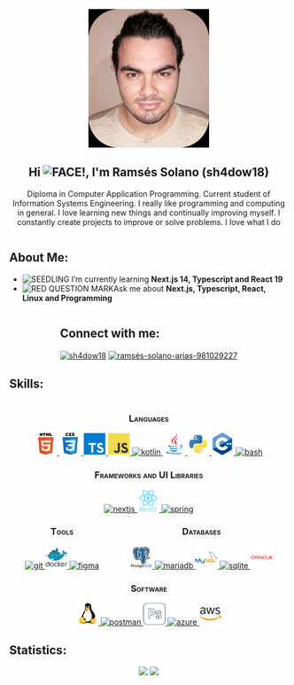 <div align="center"">
  <img height="250" src="./ramses-solano.jpg" alt="Ramsés Solano (sh4dow18)" />
</div>
<section>
  <h1 align="center">Hi <img src="https://emojiapi.dev/api/v1/grinning_face_with_big_eyes/32.jpg" alt="FACE" height="32"/>!, I'm Ramsés Solano (sh4dow18)</h1>
  <p align="center">Diploma in Computer Application Programming. Current student of Information Systems Engineering. I really like programming and computing in general. I love learning new things and continually improving myself. I constantly create projects to improve or solve problems. I love what I do</p>
</section>
<section style="display: flex; flex-wrap: wrap; justify-content: space-around;">
  <section>
    <h2>About Me:</h2>
    <ul>
      <li><img src="https://emojiapi.dev/api/v1/seedling/32.jpg" alt="SEEDLING" height="14"/> I’m currently learning <strong>Next.js 14, Typescript and React 19</strong></li>
      <li><img src="https://emojiapi.dev/api/v1/red_question_mark/32.jpg" alt="RED QUESTION MARK" height="14"/>Ask me about <strong>Next.js, Typescript, React, Linux and Programming</strong></li>
    </ul>
  </section>
  <section>
    <h2>Connect with me:</h2>
    <a href="https://github.com/sh4dow18" target="blank"><img align="center" src="https://raw.githubusercontent.com/rahuldkjain/github-profile-readme-generator/master/src/images/icons/Social/github.svg" alt="sh4dow18" height="30" width="40" /></a>
    <a href="https://linkedin.com/in/ramsés-solano-arias-981029227" target="blank"><img align="center" src="https://raw.githubusercontent.com/rahuldkjain/github-profile-readme-generator/master/src/images/icons/Social/linked-in-alt.svg" alt="ramsés-solano-arias-981029227" height="30" width="40" /></a>
  </section>
</section>
<section>
  <h2>Skills:</h2>
  <div>
    <div style="display: flex; flex-wrap: wrap; justify-content: space-around">
      <section align="center">
        <h3 style="font-variant: small-caps;">Languages</h3>
        <a href="https://www.w3.org/html/" target="_blank" rel="noreferrer"> <img src="https://raw.githubusercontent.com/devicons/devicon/master/icons/html5/html5-original-wordmark.svg" alt="html5" width="40" height="40"/> </a> <a href="https://www.w3schools.com/css/" target="_blank" rel="noreferrer"> <img src="https://raw.githubusercontent.com/devicons/devicon/master/icons/css3/css3-original-wordmark.svg" alt="css3" width="40" height="40"/> </a> <a href="https://www.typescriptlang.org/" target="_blank" rel="noreferrer"> <img src="https://raw.githubusercontent.com/devicons/devicon/master/icons/typescript/typescript-original.svg" alt="typescript" width="40" height="40"/> </a> <a href="https://developer.mozilla.org/en-US/docs/Web/JavaScript" target="_blank" rel="noreferrer"> <img src="https://raw.githubusercontent.com/devicons/devicon/master/icons/javascript/javascript-original.svg" alt="javascript" width="40" height="40"/> </a> <a href="https://kotlinlang.org" target="_blank" rel="noreferrer"> <img src="https://www.vectorlogo.zone/logos/kotlinlang/kotlinlang-icon.svg" alt="kotlin" width="40" height="40"/> </a> <a href="https://www.java.com" target="_blank" rel="noreferrer"> <img src="https://raw.githubusercontent.com/devicons/devicon/master/icons/java/java-original.svg" alt="java" width="40" height="40"/> </a> <a href="https://www.python.org" target="_blank" rel="noreferrer"> <img src="https://raw.githubusercontent.com/devicons/devicon/master/icons/python/python-original.svg" alt="python" width="40" height="40"/> </a> <a href="https://www.w3schools.com/cpp/" target="_blank" rel="noreferrer"> <img src="https://raw.githubusercontent.com/devicons/devicon/master/icons/cplusplus/cplusplus-original.svg" alt="cplusplus" width="40" height="40"/> </a> <a href="https://www.gnu.org/software/bash/" target="_blank" rel="noreferrer"> <img src="https://www.vectorlogo.zone/logos/gnu_bash/gnu_bash-icon.svg" alt="bash" width="40" height="40"/> </a>
      </section>
      <section align="center">
        <h3 style="font-variant: small-caps;">Frameworks and UI Libraries</h3>
        <a href="https://nextjs.org/" target="_blank" rel="noreferrer"> <img src="https://cdn.worldvectorlogo.com/logos/nextjs-2.svg" alt="nextjs" width="40" height="40"/> </a> <a href="https://reactjs.org/" target="_blank" rel="noreferrer"> <img src="https://raw.githubusercontent.com/devicons/devicon/master/icons/react/react-original-wordmark.svg" alt="react" width="40" height="40"/> </a> <a href="https://spring.io/" target="_blank" rel="noreferrer"> <img src="https://www.vectorlogo.zone/logos/springio/springio-icon.svg" alt="spring" width="40" height="40"/> </a>
      </section>
    </div>
    <div style="display: flex; flex-wrap: wrap; justify-content: space-around">
      <section align="center">
        <h3 style="font-variant: small-caps;">Tools</h3>
        <a href="https://git-scm.com/" target="_blank" rel="noreferrer"> <img src="https://www.vectorlogo.zone/logos/git-scm/git-scm-icon.svg" alt="git" width="40" height="40"/> </a> <a href="https://www.docker.com/" target="_blank" rel="noreferrer"><img src="https://raw.githubusercontent.com/devicons/devicon/master/icons/docker/docker-original-wordmark.svg" alt="docker" width="40" height="40"/> </a> <a href="https://www.figma.com/" target="_blank" rel="noreferrer"> <img src="https://www.vectorlogo.zone/logos/figma/figma-icon.svg" alt="figma" width="40" height="40"/> </a>
      </section>
      <section align="center">
        <h3 style="font-variant: small-caps;">Databases</h3>
        <a href="https://www.postgresql.org" target="_blank" rel="noreferrer"> <img src="https://raw.githubusercontent.com/devicons/devicon/master/icons/postgresql/postgresql-original-wordmark.svg" alt="postgresql" width="40" height="40"/> </a> <a href="https://mariadb.org/" target="_blank" rel="noreferrer"> <img src="https://www.vectorlogo.zone/logos/mariadb/mariadb-icon.svg" alt="mariadb" width="40" height="40"/> </a> <a href="https://www.mysql.com/" target="_blank" rel="noreferrer"> <img src="https://raw.githubusercontent.com/devicons/devicon/master/icons/mysql/mysql-original-wordmark.svg" alt="mysql" width="40" height="40"/> </a> <a href="https://www.sqlite.org/" target="_blank" rel="noreferrer"> <img src="https://www.vectorlogo.zone/logos/sqlite/sqlite-icon.svg" alt="sqlite" width="40" height="40"/> </a> <a href="https://www.oracle.com/" target="_blank" rel="noreferrer"> <img src="https://raw.githubusercontent.com/devicons/devicon/master/icons/oracle/oracle-original.svg" alt="oracle" width="40" height="40"/> </a>
      </section>
      <section align="center">
        <h3 style="font-variant: small-caps;"">Software</h3>
        <a href="https://www.linux.org/" target="_blank" rel="noreferrer"> <img src="https://raw.githubusercontent.com/devicons/devicon/master/icons/linux/linux-original.svg" alt="linux" width="40" height="40"/> </a> <a href="https://postman.com" target="_blank" rel="noreferrer"> <img src="https://www.vectorlogo.zone/logos/getpostman/getpostman-icon.svg" alt="postman" width="40" height="40"/> </a> <a href="https://www.photoshop.com/en" target="_blank" rel="noreferrer"> <img src="https://raw.githubusercontent.com/devicons/devicon/master/icons/photoshop/photoshop-line.svg" alt="photoshop" width="40" height="40"/> </a> <a href="https://azure.microsoft.com/en-in/" target="_blank" rel="noreferrer"> <img src="https://www.vectorlogo.zone/logos/microsoft_azure/microsoft_azure-icon.svg" alt="azure" width="40" height="40"/> </a> <a href="https://aws.amazon.com" target="_blank" rel="noreferrer"> <img src="https://raw.githubusercontent.com/devicons/devicon/master/icons/amazonwebservices/amazonwebservices-original-wordmark.svg" alt="aws" width="40" height="40"/> </a>
      </section>
    </div>
  </div>
</section>
<h2>Statistics:</h2>
<div align="center">
  <img height=180 src="https://github-readme-stats.vercel.app/api?username=sh4dow18&show_icons=true&include_all_commits=true&hide=contribs,issues&theme=dark" />
  <img height=180 src="https://github-readme-stats.vercel.app/api/top-langs?username=sh4dow18&show_icons=true&locale=en&layout=compact" />
</div>

